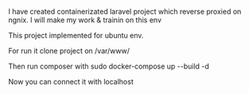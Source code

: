 I have created containerizated laravel project which reverse proxied on ngnix. I will make my work & trainin on this env


This project implemented for ubuntu env.

For run it clone project on /var/www/

Then run composer with sudo docker-compose up --build -d

Now you can connect it with localhost
